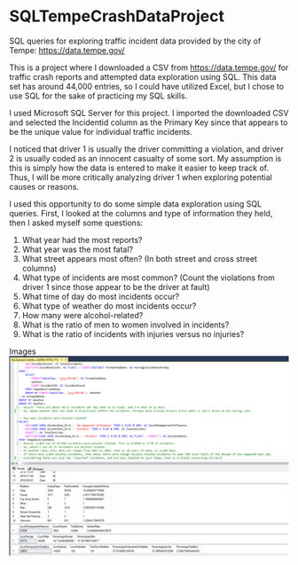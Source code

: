 # SQLTempeCrashDataProject
SQL queries for exploring traffic incident data provided by the city of Tempe: https://data.tempe.gov/ <br>

This is a project where I downloaded a CSV from https://data.tempe.gov/ for traffic crash reports and attempted data exploration using SQL. This data set has around 44,000 entries, so I could have utilized Excel, but I chose to use SQL for the sake of practicing my SQL skills.<br>

I used Microsoft SQL Server for this project. I imported the downloaded CSV and selected the Incidentid column as the Primary Key since that appears to be the unique value for individual traffic incidents.<br>

I noticed that driver 1 is usually the driver committing a violation, and driver 2 is usually coded as an innocent casualty of some sort. My assumption is this is simply how the data is entered to make it easier to keep track of. Thus, I will be more critically analyzing driver 1 when exploring potential causes or reasons.

I used this opportunity to do some simple data exploration using SQL queries. First, I looked at the columns and type of information they held, then I asked myself some questions:<br>
1.	What year had the most reports?<br>
2.	What year was the most fatal?<br>
3.	What street appears most often? (In both street and cross street columns)<br>
4.	What type of incidents are most common? (Count the violations from driver 1 since those appear to be the driver at fault)<br>
5.	What time of day do most incidents occur?<br>
6.	What type of weather do most incidents occur?<br>
7.	How many were alcohol-related?<br>
8.	What is the ratio of men to women involved in incidents?<br>
9.	What is the ratio of incidents with injuries versus no injuries?<br>

Images
![alt_text](https://github.com/jtylerdawkins/SQLTempeCrashDataProject/blob/main/SQLTempeGovCrashDataPic1.PNG?raw=true)
